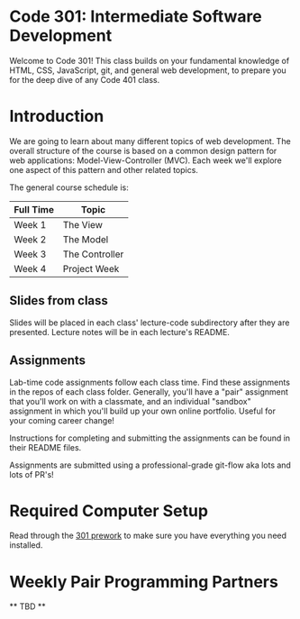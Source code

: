 # Code 301: Intermediate Software Development

Welcome to Code 301! This class builds on your fundamental knowledge of HTML, CSS, JavaScript, git, and general web development, to prepare you for the deep dive of any Code 401 class.

# Introduction

We are going to learn about many different topics of web development. The overall structure of the course is based on a common design pattern for web applications: Model-View-Controller (MVC). Each week we'll explore one aspect of this pattern and other related topics.

The general course schedule is:

Full Time  | Topic
-----------|---------------
Week 1     | The View
Week 2     | The Model
Week 3     | The Controller
Week 4     | Project Week

## Slides from class

Slides will be placed in each class' lecture-code subdirectory after they are presented.
Lecture notes will be in each lecture's README.

## Assignments

Lab-time code assignments follow each class time. Find these assignments in the repos of each class folder. Generally, you'll have a "pair" assignment that you'll work on with a classmate, and an individual "sandbox" assignment in which you'll build up your own online portfolio. Useful for your coming career change!

Instructions for completing and submitting the assignments can be found in their README files.

Assignments are submitted using a professional-grade git-flow aka lots and lots of PR's!

# Required Computer Setup

Read through the [301 prework](https://github.com/codefellowspdx/code-301-prework) to make sure you have everything you need installed.    

# Weekly Pair Programming Partners

** TBD ** 

